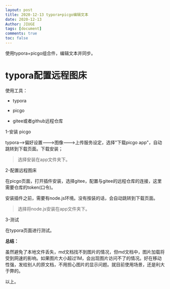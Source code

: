 ```yaml
---
layout: post
title: 2020-12-13 typora+picgo编辑文本
date: 2020-12-13
Author: JIUGE 
tags: [document]
comments: true
toc: false
---
```


使用typora+picgo组合件，编辑文本并同步。

<!-- more -->

# typora配置远程图床

使用工具：

+ typora 

+ picgo
+ gitee或者github远程仓库

1-安装 picgo

typora-->偏好设置--->图像--->上传服务设定，选择"下载picgo app"，自动跳转到下载页面。下载安装；

> 选择安装在app文件夹下。

2-配置远程图床

在picgo页面，打开插件安装，选择gitee，配置与gitee的远程仓库的连接，这里需要仓库的token(口令)。

安装插件之前，需要有node.js环境。没有按装的话，会自动跳转到下载页面。

> 选择将node.js安装在app文件夹下。

3-测试

在typora页面进行测试。

**总结：**

虽然避免了本地文件丢失，md文档找不到图片的情况，但md文档中，图片加载将受到网速的影响。如果图片大小超过1M，会出现图片访问不了的情况。好在移动性强，发给别人的原文档，不用担心图片的显示问题。就目前使用场景，还是利大于弊的。

以上。